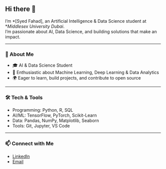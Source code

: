 ## Hi there 👋

I’m *[Syed Fahad], an Artificial Intelligence & Data Science student at **Middlesex University Dubai*.  
I’m passionate about AI, Data Science, and building solutions that make an impact.  

---

### 🚀 About Me
- 🎓 AI & Data Science Student  
- 🤖 Enthusiastic about Machine Learning, Deep Learning & Data Analytics  
- 🌍 Eager to learn, build projects, and contribute to open source  

---

### 🛠️ Tech & Tools
- Programming: Python, R, SQL  
- AI/ML: TensorFlow, PyTorch, Scikit-Learn  
- Data: Pandas, NumPy, Matplotlib, Seaborn  
- Tools: Git, Jupyter, VS Code  

---

### 📫 Connect with Me
- [LinkedIn](https://www.linkedin.com/in/syed-fahad-ehsan-34a824319?utm_source=share&utm_campaign=share_via&utm_content=profile&utm_medium=ios_app)  
- [Email](fahadehsansyed@gmail.com)
